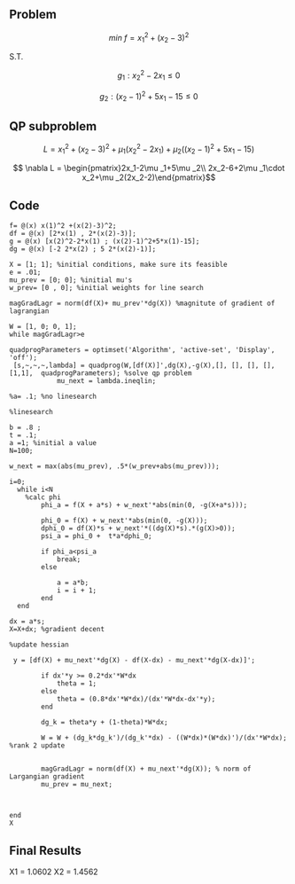 
## Problem

$$ min\ f = x_1^2 +(x_2-3)^2 $$

S.T.

$$ g_1: x_2^2-2x_1 \leq 0 $$

$$ g_2: (x_2-1)^2+5x_1-15 \leq 0 $$

## QP subproblem

$$ L =  x_1^2 +(x_2-3)^2 + \mu_1( x_2^2-2x_1) + \mu_2((x_2-1)^2+5x_1-15)$$

$$ \nabla L = \begin{pmatrix}2x_1-2\mu _1+5\mu _2\\
2x_2-6+2\mu _1\cdot x_2+\mu _2(2x_2-2)\end{pmatrix}$$

## Code
```
f= @(x) x(1)^2 +(x(2)-3)^2;
df = @(x) [2*x(1) , 2*(x(2)-3)];
g = @(x) [x(2)^2-2*x(1) ; (x(2)-1)^2+5*x(1)-15];
dg = @(x) [-2 2*x(2) ; 5 2*(x(2)-1)];

X = [1; 1]; %initial conditions, make sure its feasible
e = .01;
mu_prev = [0; 0]; %initial mu's
w_prev= [0 , 0]; %initial weights for line search

magGradLagr = norm(df(X)+ mu_prev'*dg(X)) %magnitute of gradient of lagrangian

W = [1, 0; 0, 1];
while magGradLagr>e

quadprogParameters = optimset('Algorithm', 'active-set', 'Display', 'off');
 [s,~,~,~,lambda] = quadprog(W,[df(X)]',dg(X),-g(X),[], [], [], [], [1,1],  quadprogParameters); %solve qp problem
            mu_next = lambda.ineqlin;

%a= .1; %no linesearch

%linesearch

b = .8 ;
t = .1;
a =1; %initial a value
N=100;

w_next = max(abs(mu_prev), .5*(w_prev+abs(mu_prev)));

i=0;
  while i<N
    %calc phi
        phi_a = f(X + a*s) + w_next'*abs(min(0, -g(X+a*s)));
        
        phi_0 = f(X) + w_next'*abs(min(0, -g(X)));        
        dphi_0 = df(X)*s + w_next'*((dg(X)*s).*(g(X)>0));
        psi_a = phi_0 +  t*a*dphi_0;                

        if phi_a<psi_a
            break;
        else
         
            a = a*b;
            i = i + 1;
        end
  end

dx = a*s;
X=X+dx; %gradient decent

%update hessian

 y = [df(X) + mu_next'*dg(X) - df(X-dx) - mu_next'*dg(X-dx)]'; 
       
        if dx'*y >= 0.2*dx'*W*dx
            theta = 1;
        else
            theta = (0.8*dx'*W*dx)/(dx'*W*dx-dx'*y);
        end
        
        dg_k = theta*y + (1-theta)*W*dx;

        W = W + (dg_k*dg_k')/(dg_k'*dx) - ((W*dx)*(W*dx)')/(dx'*W*dx); %rank 2 update
        
   
        magGradLagr = norm(df(X) + mu_next'*dg(X)); % norm of Largangian gradient
        mu_prev = mu_next;



end
X
```

## Final Results

X1 = 1.0602
X2 = 1.4562

